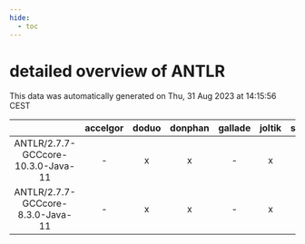 ```yaml
---
hide:
  - toc
---
```


detailed overview of ANTLR
==========================


This data was automatically generated on Thu, 31 Aug 2023 at 14:15:56 CEST  

| |accelgor|doduo|donphan|gallade|joltik|skitty|swalot|victini|
| :---: | :---: | :---: | :---: | :---: | :---: | :---: | :---: | :---: |
|ANTLR/2.7.7-GCCcore-10.3.0-Java-11|-|x|x|-|x|x|x|x|
|ANTLR/2.7.7-GCCcore-8.3.0-Java-11|-|x|x|-|x|x|x|x|
